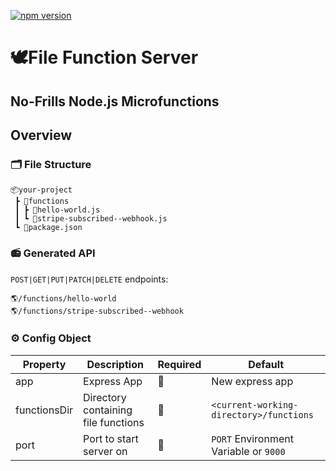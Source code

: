 [![npm version](https://badge.fury.io/js/file-function-server.svg)](https://badge.fury.io/js/file-function-server)

# 🕊File Function Server

## No-Frills Node.js Microfunctions

<!-- *So simple a neanderthal could use it*
 <img src="https://media.giphy.com/media/8xsrNAZGhTCW4/source.gif" height="200"/> -->

## Overview

### 🗂 File Structure
```
📦your-project
 ┣ 📂functions
 ┃ ┣ 📜hello-world.js
 ┃ ┗ 📜stripe-subscribed--webhook.js
 ┗ 📜package.json
``` 

### 📻 Generated API

`POST|GET|PUT|PATCH|DELETE` endpoints:

```
🌎/functions/hello-world
🌎/functions/stripe-subscribed--webhook
```

<!-- generated with https://www.tablesgenerator.com/markdown_tables# -->

### ⚙️ Config Object 
| Property     | Description                         | Required | Default                                 |
|--------------|-------------------------------------|----------|-----------------------------------------|
| app          | Express App                         | 🚫        | New express app                         |
| functionsDir | Directory containing file functions | 🚫        | `<current-working-directory>/functions` |
| port         | Port to start server on             | 🚫        | `PORT` Environment Variable or `9000`   |

<!-- <img height="100" src="https://media.giphy.com/media/l41Yd4OGP1NDJRKdq/giphy.gif"/> -->
